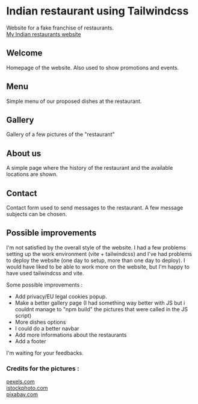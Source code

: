 # Indian restaurant using Tailwindcss
Website for a fake franchise of restaurants.<br>
[My Indian restaurants website](https://A3lequenne.github.io/restaurant-css-framework)
## Welcome
Homepage of the website. Also used to show promotions and events.
## Menu
Simple menu of our proposed dishes at the restaurant. <br>
## Gallery
Gallery of a few pictures of the "restaurant" <br>
## About us
A simple page where the history of the restaurant and the available locations are shown.
## Contact
Contact form used to send messages to the restaurant. A few message subjects can be chosen.
## Possible improvements
I'm not satisfied by the overall style of the website. I had a few problems setting up the work environment (vite + tailwindcss) and I've had problems to deploy the website (one day to setup, more than one day to deploy). I would have liked to be able to work more on the website, but I'm happy to have used tailwindcss and vite.

Some possible improvements :
- Add privacy/EU legal cookies popup.
- Make a better gallery page (I had something way better with JS but i couldnt manage to "npm build" the pictures that were called in the JS script)
- More dishes options
- I could do a better navbar
- Add more informations about the restaurants
- Add a footer

I'm waiting for your feedbacks.

### Credits for the pictures :
[pexels.com](pexels.com) <br>
[istockphoto.com](istockphoto.com) <br>
[pixabay.com](pixabay.com) <br>